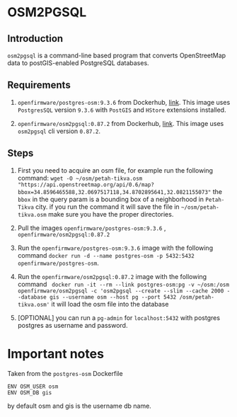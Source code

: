 # OSM2PGSQL

## Introduction
`osm2pgsql` is a command-line based program that converts OpenStreetMap data to postGIS-enabled PostgreSQL databases.

## Requirements
1. `openfirmware/postgres-osm:9.3.6` from Dockerhub, [link](https://hub.docker.com/r/openfirmware/postgres-osm). This image uses `PostgresSQL` version `9.3.6` with `PostGIS` and `HStore` extensions installed.

2. `openfirmware/osm2pgsql:0.87.2` from Dockerhub, [link](https://hub.docker.com/r/openfirmware/osm2pgsql). This image uses `osm2pgsql` cli version `0.87.2`.

## Steps
1. First you need to acquire an osm file, for example run the following command: `wget -O ~/osm/petah-tikva.osm "https://api.openstreetmap.org/api/0.6/map?bbox=34.8596465588,32.0697517118,34.8702895641,32.0821155073"` the `bbox` in the query param is a bounding box of a neighborhood in `Petah-Tikva` city. if you run the command it will save the file in `~/osm/petah-tikva.osm` make sure you have the proper directories.

2. Pull the images `openfirmware/postgres-osm:9.3.6` , `openfirmware/osm2pgsql:0.87.2`

3. Run the `openfirmware/postgres-osm:9.3.6` image with the following command `docker run -d --name postgres-osm -p 5432:5432 openfirmware/postgres-osm`.

4. Run the  `openfirmware/osm2pgsql:0.87.2` image with the following command ` docker run -it --rm --link postgres-osm:pg -v ~/osm:/osm openfirmware/osm2pgsql -c 'osm2pgsql --create --slim --cache 2000 --database gis --username osm --host pg --port 5432 /osm/petah-tikva.osm'` it will load the osm file into the database

5. [OPTIONAL] you can run a `pg-admin` for `localhost:5432` with postgres postgres as username and password.

# Important notes
Taken from the `postgres-osm` Dockerfile 

```
ENV OSM_USER osm
ENV OSM_DB gis
```

by default osm and gis is the username db name.
